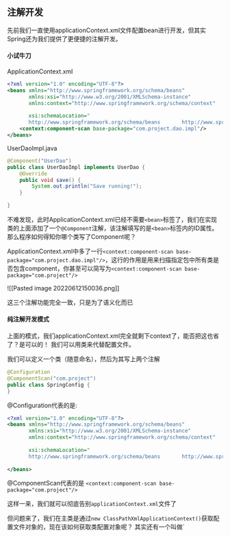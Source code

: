 ## 注解开发
先前我们一直使用applicationContext.xml文件配置bean进行开发，但其实Spring还为我们提供了更便捷的注解开发。

#### 小试牛刀
ApplicationContext.xml
```xml
<?xml version="1.0" encoding="UTF-8"?>  
<beans xmlns="http://www.springframework.org/schema/beans"  
       xmlns:xsi="http://www.w3.org/2001/XMLSchema-instance"  
       xmlns:context="http://www.springframework.org/schema/context"  
  
       xsi:schemaLocation="  
       http://www.springframework.org/schema/beans       http://www.springframework.org/schema/beans/spring-beans.xsd       http://www.springframework.org/schema/context       http://www.springframework.org/schema/context/spring-context.xsd">  
    <context:component-scan base-package="com.project.dao.impl"/>  
</beans>
```

UserDaoImpl.java
```java
@Component("UserDao")  
public class UserDaoImpl implements UserDao {  
    @Override  
    public void save() {  
        System.out.println("Save running!");  
    }  
  
}
```

不难发现，此时ApplicationContext.xml已经不需要`<bean>`标签了，我们在实现类的上面添加了一个`@Component`注解，该注解填写的是`<bean>`标签内的ID属性。那么程序如何得知你哪个类写了Component呢？

ApplicationContext.xml中多了一行`<context:component-scan base-package="com.project.dao.impl"/>`，这行的作用是用来扫描指定包中所有类是否包含component，你甚至可以简写为`<context:component-scan base-package="com.project"/>`

![[Pasted image 20220612150036.png]]

这三个注解功能完全一致，只是为了语义化而已

#### 纯注解开发模式
上面的模式，我们applicationContext.xml完全就剩下context了，能否把这也省了？是可以的！
我们可以用类来代替配置文件。

我们可以定义一个类（随意命名），然后为其写上两个注解
```java
@Configuration  
@ComponentScan("com.project")  
public class SpringConfig {  
}
```

@Configuration代表的是:
```xml
<?xml version="1.0" encoding="UTF-8"?>  
<beans xmlns="http://www.springframework.org/schema/beans"  
       xmlns:xsi="http://www.w3.org/2001/XMLSchema-instance"  
       xmlns:context="http://www.springframework.org/schema/context"  
  
       xsi:schemaLocation="  
       http://www.springframework.org/schema/beans       http://www.springframework.org/schema/beans/spring-beans.xsd       http://www.springframework.org/schema/context       http://www.springframework.org/schema/context/spring-context.xsd">  
  
</beans>
```

@ComponentScan代表的是
`<context:component-scan base-package="com.project"/>`

这样一来，我们就可以彻底告别`applicationContext.xml`文件了

但问题来了，我们在主类是通过`new ClassPathXmlApplicationContext()`获取配置文件对象的，现在该如何获取类配置对象呢？
其实还有一个叫做`